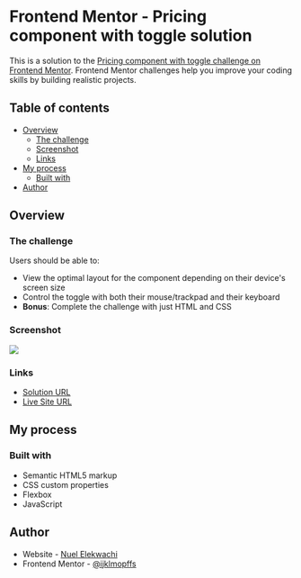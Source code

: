 # Frontend Mentor - Pricing component with toggle solution

This is a solution to the [Pricing component with toggle challenge on Frontend Mentor](https://www.frontendmentor.io/challenges/pricing-component-with-toggle-8vPwRMIC). Frontend Mentor challenges help you improve your coding skills by building realistic projects.

## Table of contents

- [Overview](#overview)
  - [The challenge](#the-challenge)
  - [Screenshot](#screenshot)
  - [Links](#links)
- [My process](#my-process)
  - [Built with](#built-with)
- [Author](#author)

## Overview

### The challenge

Users should be able to:

- View the optimal layout for the component depending on their device's screen size
- Control the toggle with both their mouse/trackpad and their keyboard
- **Bonus**: Complete the challenge with just HTML and CSS

### Screenshot

![](./design/desktop-preview.jpg)

### Links

- [Solution URL](https://github.com/ijklmopffs/Pricing-Component)
- [Live Site URL](https://ijklmopffs.github.io/Pricing-Component/)

## My process

### Built with

- Semantic HTML5 markup
- CSS custom properties
- Flexbox
- JavaScript

## Author

- Website - [Nuel Elekwachi](https://github.com/ijklmopffs)
- Frontend Mentor - [@ijklmopffs](https://www.frontendmentor.io/profile/ijklmopffs)
